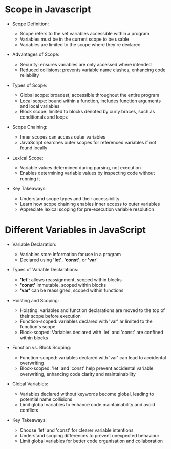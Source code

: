# Scope in Javascript

* Scope Definition:
    - Scope refers to the set variables accessible within a program
    - Variables must be in the current scope to be usable
    - Variables are limited to the scope where they're declared

* Advantages of Scope:
    - Security: ensures variables are only accessed where intended
    - Reduced collisions: prevents variable name clashes, enhancing code reliability

* Types of Scope:
    - Global scope: broadest, accessible throughout the entire program
    - Local scope: bound within a function, includes function arguments and local variables
    - Block scope: limited to blocks denoted by curly braces, such as conditionals and loops

* Scope Chaining:
    - Inner scopes can access outer variables
    - JavaScript searches outer scopes for referenced variables if not found locally

* Lexical Scope:
    - Variable values determined during parsing, not execution
    - Enables determining variable values by inspecting code without running it

* Key Takeaways:
    - Understand scope types and their accessibility
    - Learn how scope chaining enables inner access to outer variables
    - Appreciate lexical scoping for pre-execution variable resolution



# Different Variables in JavaScript

* Variable Declaration:
    - Variables store information for use in a program
    - Declared using __'let'__, __'const'__, or __'var'__

* Types of Variable Declarations:
    - __'let'__: allows reassignment, scoped within blocks
    - __'const'__ immutable, scoped within blocks
    - __'var'__ can be reassigned, scoped within functions

* Hoisting and Scoping:
    - Hoisting: variables and function declarations are moved to the top of their scope before execution
    - Function-scoped: variables declared with 'var' ar limited to the function's scope
    - Block-scoped: Variables declared with 'let' and 'const' are confined within blocks

* Function vs. Block Scoping:
    - Function-scoped: variables declared with 'var' can lead to accidental overwriting
    - Block-scoped: 'let' and 'const' help prevent accidental variable overwriting, enhancing code clarity and maintainability

* Global Variables:
    - Variables declared without keywords become global, leading to potential name collisions
    - Limit global variables to enhance code maintainability and avoid conflicts

* Key Takeaways:
    - Choose 'let' and 'const' for clearer variable intentions
    - Understand scoping differences to prevent unexpected behaviour
    - Limit global variables for better code organisation and collaboration
